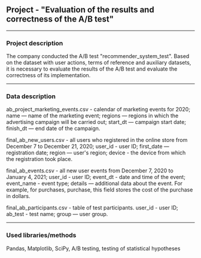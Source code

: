 ## Project - "Evaluation of the results and correctness of the A/B test"
___
### Project description
The company conducted the A/B test "recommender_system_test". Based on the dataset with user actions, terms of reference and auxiliary datasets, it is necessary to evaluate the results of the A/B test and evaluate the correctness of its implementation.

___
### Data description
ab_project_marketing_events.csv - calendar of marketing events for 2020;
name — name of the marketing event;
regions — regions in which the advertising campaign will be carried out;
start_dt — campaign start date;
finish_dt — end date of the campaign.

final_ab_new_users.csv - all users who registered in the online store from December 7 to December 21, 2020;
user_id - user ID;
first_date — registration date;
region — user's region;
device - the device from which the registration took place.

final_ab_events.csv - all new user events from December 7, 2020 to January 4, 2021;
user_id - user ID;
event_dt - date and time of the event;
event_name - event type;
details — additional data about the event. For example, for purchases, purchase, this field stores the cost of the purchase in dollars.

final_ab_participants.csv - table of test participants.
user_id - user ID;
ab_test - test name;
group — user group.
___
### Used libraries/methods
Pandas, Matplotlib, SciPy, A/B testing, testing of statistical hypotheses
